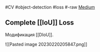 #CV #object-detection #loss #-raw 
[Medium](https://medium.com/analytics-vidhya/different-iou-losses-for-faster-and-accurate-object-detection-3345781e0bf)
## Complete [[IoU]] Loss

Модификация [[DIoU]]. 

![[Pasted image 20230220205847.png]]